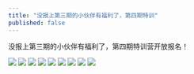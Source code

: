 ```yaml
---
title: "没报上第三期的小伙伴有福利了，第四期特训"
published: false
---
```

没报上第三期的小伙伴有福利了，第四期特训营开放报名！

![](./1.jpg)
![](./2.jpg)
![](./3.jpg)
![](./4.jpg)
![](./5.jpg)
![](./6.jpg)
![](./7.jpg)
![](./8.jpg)
![](./9.jpg)

